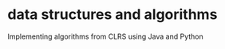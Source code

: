 data structures and algorithms
=============

Implementing algorithms from CLRS using Java and Python

